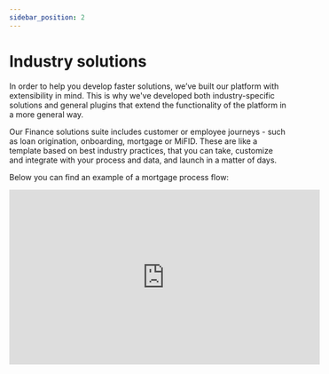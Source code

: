 ```yaml
---
sidebar_position: 2
---
```


# Industry solutions

In order to help you develop faster solutions, we’ve built our platform with extensibility in mind. This is why we've developed both industry-specific solutions and general plugins that extend the functionality of the platform in a more general way.

Our Finance solutions suite includes customer or employee journeys - such as loan origination, onboarding, mortgage or MiFID. These are like a template based on best industry practices, that you can take, customize and integrate with your process and data, and launch in a matter of days.

Below you can find an example of a mortgage process flow:

<iframe width="560" height="315" src="https://www.youtube.com/embed/R03kuDXk72Q" title="YouTube video player" frameborder="0" allow="accelerometer; autoplay; clipboard-write; encrypted-media; gyroscope; picture-in-picture" allowfullscreen></iframe>
